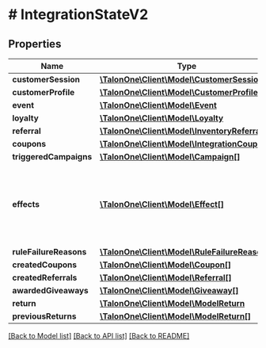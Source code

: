 # # IntegrationStateV2

## Properties

Name | Type | Description | Notes
------------ | ------------- | ------------- | -------------
**customerSession** | [**\TalonOne\Client\Model\CustomerSessionV2**](CustomerSessionV2.md) |  | [optional] 
**customerProfile** | [**\TalonOne\Client\Model\CustomerProfile**](CustomerProfile.md) |  | [optional] 
**event** | [**\TalonOne\Client\Model\Event**](Event.md) |  | [optional] 
**loyalty** | [**\TalonOne\Client\Model\Loyalty**](Loyalty.md) |  | [optional] 
**referral** | [**\TalonOne\Client\Model\InventoryReferral**](InventoryReferral.md) |  | [optional] 
**coupons** | [**\TalonOne\Client\Model\IntegrationCoupon[]**](IntegrationCoupon.md) |  | [optional] 
**triggeredCampaigns** | [**\TalonOne\Client\Model\Campaign[]**](Campaign.md) |  | [optional] 
**effects** | [**\TalonOne\Client\Model\Effect[]**](Effect.md) | The effects generated by the rules in your running campaigns. See [API effects](https://docs.talon.one/docs/dev/integration-api/api-effects). | 
**ruleFailureReasons** | [**\TalonOne\Client\Model\RuleFailureReason[]**](RuleFailureReason.md) |  | [optional] 
**createdCoupons** | [**\TalonOne\Client\Model\Coupon[]**](Coupon.md) |  | 
**createdReferrals** | [**\TalonOne\Client\Model\Referral[]**](Referral.md) |  | 
**awardedGiveaways** | [**\TalonOne\Client\Model\Giveaway[]**](Giveaway.md) |  | [optional] 
**return** | [**\TalonOne\Client\Model\ModelReturn**](ModelReturn.md) |  | [optional] 
**previousReturns** | [**\TalonOne\Client\Model\ModelReturn[]**](ModelReturn.md) |  | [optional] 

[[Back to Model list]](../../README.md#documentation-for-models) [[Back to API list]](../../README.md#documentation-for-api-endpoints) [[Back to README]](../../README.md)


